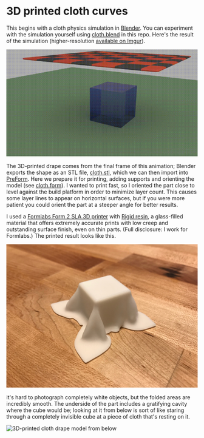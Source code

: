 # 3D printed cloth curves

This begins with a cloth physics simulation in [Blender](https://www.blender.org/). You can experiment with the simulation yourself using [cloth.blend](cloth.blend) in this repo. Here's the result of the simulation (higher-resolution [available on Imgur](https://imgur.com/w7cfnq0)).

![Cloth drop](images/cloth-drop.gif)

The 3D-printed drape comes from the final frame of this animation; Blender exports the shape as an STL file, [cloth.stl](cloth.stl), which we can then import into [PreForm](https://formlabs.com/tools/preform/). Here we prepare it for printing, adding supports and orienting the model (see [cloth.form](cloth.form)). I wanted to print fast, so I oriented the part close to level against the build platform in order to minimize layer count. This causes some layer lines to appear on horizontal surfaces, but if you were more patient you could orient the part at a steeper angle for better results.

I used a [Formlabs Form 2 SLA 3D printer](https://formlabs.com/3d-printers/form-2/) with [Rigid resin](https://formlabs.com/materials/engineering/#rigid-overview), a glass-filled material that offers extremely accurate prints with low creep and outstanding surface finish, even on thin parts. (Full disclosure: I work for Formlabs.) The printed result looks like this.

![3D-printed cloth drape model](images/cloth-drop-model.JPG)

it's hard to photograph completely white objects, but the folded areas are incredibly smooth. The underside of the part includes a gratifying cavity where the cube would be; looking at it from below is sort of like staring through a completely invisible cube at a piece of cloth that's resting on it.

![3D-printed cloth drape model from below](images/cloth-lift.gif)
